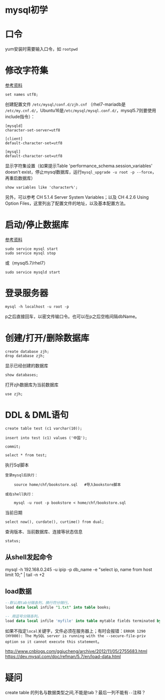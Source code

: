 mysql初学
=========

# 口令

yum安装时需要输入口令，如 `rootpwd`

# 修改字符集

[参考资料](http://blog.chinaunix.net/uid-545411-id-2385599.html)

	set names utf8;
	
创建配置文件 `/etc/mysql/conf.d/zjh.cnf` （rhel7-mariadb是 `/etc/my.cnf.d/`，Ubuntu16是`/etc/mysql/mysql.conf.d/`，mysql5.7则要使用include指令）：
	
	[mysqld]
	character-set-server=utf8

	[client]
	default-character-set=utf8

	[mysql]
	default-character-set=utf8

显示字符集设置（如果提示Table 'performance_schema.session_variables' doesn't exist，停止mysql数据库，运行`mysql_upgrade -u root -p --force`，再重启数据库）

	show variables like 'character%';

另外，可以参考 CH 5.1.4 Server System Variables；以及 CH 4.2.6 Using Option Files，这里列出了配置文件的地址，以及基本配置方法。

# 启动/停止数据库

[参考资料](http://www.cnblogs.com/linjiqin/p/3544472.html)

	sudo service mysql start
	sudo service mysql stop
	
或（mysql5.7/rhel7）

	sudo service mysqld start

# 登录服务器

	mysql -h localhost -u root -p

p之后直接回车，以密文传输口令。也可以在p之后空格间隔dbName。

# 创建/打开/删除数据库

	create database zjh;
	drop database zjh;

显示已经创建的数据库

	show databases;

打开zjh数据库为当前数据库

	use zjh;

# DDL & DML语句

	create table test (c1 varchar(10));

	insert into test (c1) values ('中国');

	commit;

	select * from test;

执行Sql脚本

	登录mysql后执行：

		source home/chf/bookstore.sql   #导入bookstore脚本

	或在shell执行： 

		mysql -u root -p bookstore < home/chf/bookstore.sql

当前日期

	select now(), curdate(), curtime() from dual;

查询版本、当前数据库、连接等状态信息 

	status;

## 从shell发起命令

mysql -h 192.168.0.245 -u ipip -p db_name -e "select ip, name from host limit 10;" | tail -n +2

## load数据

```sql
--默认用tab分隔各列，换行符分隔行。
load data local infile "1.txt" into table books;

-- 用逗号分隔各列。
load data local infile 'myfile' into table mytable fields terminated by ',' lines terminated by '\n';
```

如果不指定`local`关键字，文件必须在服务器上；有时会报错：`ERROR 1290 (HY000): The MySQL server is running with the --secure-file-priv option so it cannot execute this statement`。

http://www.cnblogs.com/ggjucheng/archive/2012/11/05/2755683.html
https://dev.mysql.com/doc/refman/5.7/en/load-data.html

# 疑问

create table 的列名与数据类型之间,不能是tab？最后一列不能有`--`注释？

